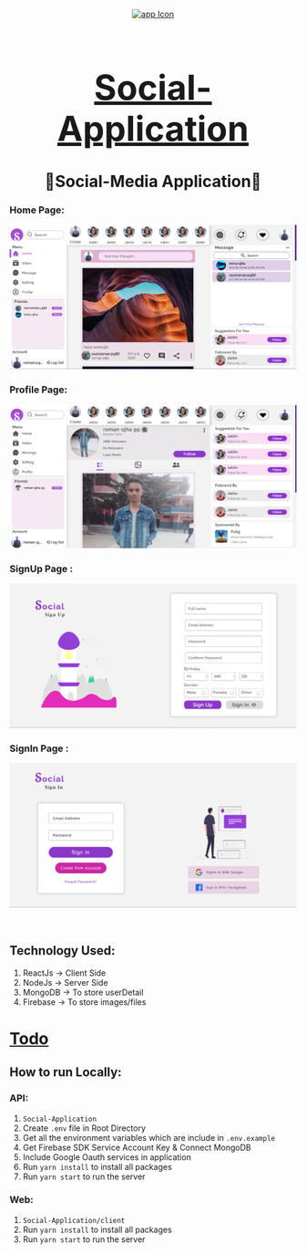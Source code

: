 <div align="center">

[<img src="./appIcon.ico" style="width:100px;" alt="app Icon"/><h1 style="font-size:60px; width:100%;">Social-Application</h1>](./appIcon.ico)
# 🤝Social-Media Application🤝

</div>

### Home Page:
[<img src="Interface/Home_Page.png" alt="Home_Page"></img>](Interface/Home_Page.png)

### Profile Page:
[<img src="Interface/Profile_Page.png" alt="Home_Page"></img>](Interface/Profile_Page.png)

### SignUp Page :
[<img src="Interface/Sign_Up_Page.png" alt="webVplayer"></img>](Interface/Sign_Up_Page.png)

### SignIn Page :
[<img src="Interface/Sign_In_Page.png" alt="webVplayer"></img>](Interface/Sign_In_Page.png)

<br/>

## Technology Used:
1. ReactJs -> Client Side
2. NodeJs -> Server Side
3. MongoDB -> To store userDetail
4. Firebase -> To store images/files

[<h1>Todo</h1>](todo.md "Todo")

## How to run Locally:
### API:
1. `Social-Application`
2. Create `.env` file in Root Directory
3. Get all the environment variables which are include in `.env.example`
4. Get Firebase SDK Service Account Key & Connect MongoDB
5. Include Google Oauth services in application
6. Run `yarn install` to install all packages
7. Run `yarn start` to run the server

### Web:
1. `Social-Application/client`
2. Run `yarn install` to install all packages
3. Run `yarn start` to run the server

